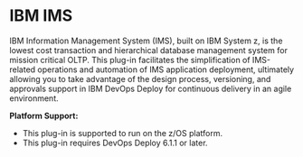 
# IBM IMS

IBM Information Management System (IMS), built on IBM System z, is the lowest cost transaction and hierarchical database management system for mission critical OLTP. This plug-in facilitates the simplification of IMS-related operations and automation of IMS application deployment, ultimately allowing you to take advantage of the design process, versioning, and approvals support in IBM DevOps Deploy for continuous delivery in an agile environment.

**Platform Support:**

* This plug-in is supported to run on the z/OS platform.
* This plug-in requires DevOps Deploy 6.1.1 or later.

